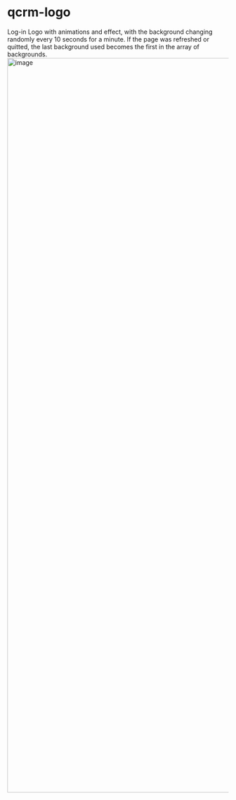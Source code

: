 # qcrm-logo
Log-in Logo with animations and effect, with the background changing randomly every 10 seconds for a minute.
If the page was refreshed or quitted, the last background used becomes the first in the array of backgrounds.
<img width="1669" alt="image" src="https://user-images.githubusercontent.com/100430441/229293236-40ce15bd-f91c-49ab-830b-cb0237c95277.png">
